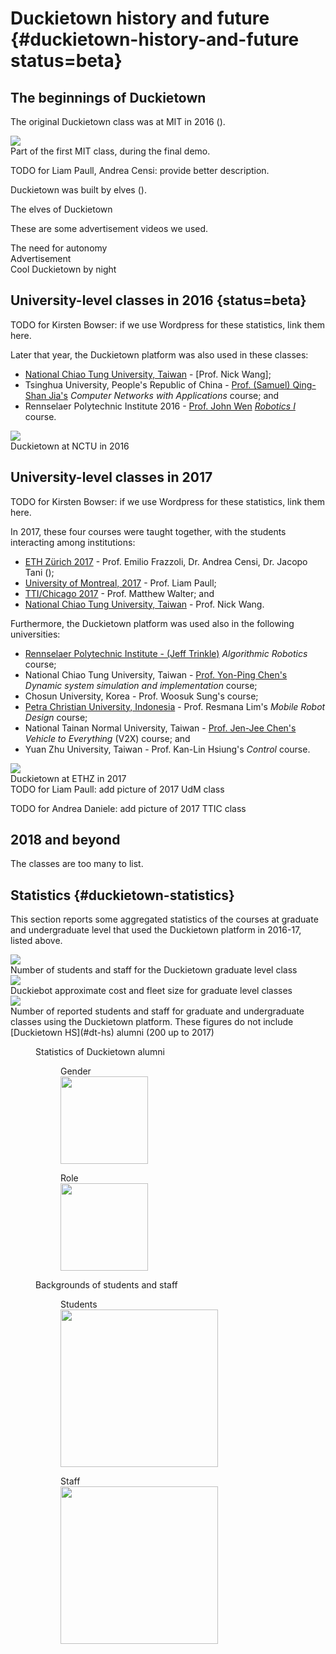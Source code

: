 # Duckietown history and future {#duckietown-history-and-future status=beta}

## The beginnings of Duckietown


The original Duckietown class was at MIT in 2016 ([](#MIT-class)).

<div figure-id="fig:MIT-class">
    <img src="duckietown-mit.jpg" class='fancybox group-photo'/>
    <figcaption>Part of the first MIT class, during the final demo.</figcaption>
</div>

TODO for Liam Paull, Andrea Censi: provide better description.

Duckietown was built by elves ([](#elves)).

<div figure-id="fig:elves">
    <figcaption>The elves of Duckietown</figcaption>
    <dtvideo src="vimeo:149916365"/>
</div>

These are some advertisement videos we used.

<div figure-id="fig:v1">
    <figcaption>The need for autonomy</figcaption>
    <dtvideo src="vimeo:152233002"/>
</div>

<div figure-id="fig:v2">
    <figcaption>Advertisement</figcaption>
    <dtvideo src="vimeo:152499589"/>
</div>

<div figure-id="fig:duckietown-by-night">
    <figcaption>Cool Duckietown by night</figcaption>
    <dtvideo src="vimeo:152825632"/>
</div>



## University-level classes in 2016 {status=beta}

TODO for Kirsten Bowser: if we use Wordpress for these statistics, link them here.

Later that year, the Duckietown platform was also used in these classes:

- [National Chiao Tung University, Taiwan](http://duckietown.nctu.edu.tw/) - [Prof. Nick Wang];
- Tsinghua University, People's Republic of China - [Prof. (Samuel) Qing-Shan Jia's](http://cfins.au.tsinghua.edu.cn/personalhg/jiaqingshan/HomgPage_QSJ_EN.htm) *Computer Networks with Applications* course; and
- Rennselaer Polytechnic Institute 2016  - [Prof. John Wen](http://john-wen.com/node/241) [*Robotics I*](https://tinyurl.com/y7tejw8m) course.

<div figure-id="fig:NCTU">
   <img src="duckietown-taiwan.jpg" class='group-photo'/>
   <figcaption>Duckietown at NCTU in 2016</figcaption>
</div>

<style>
.group-photo {
    max-width: 80%;
}
</style>

## University-level classes in 2017

TODO for Kirsten Bowser: if we use Wordpress for these statistics, link them here.

In 2017, these four courses were taught together, with the students interacting among institutions:

- [ETH Zürich 2017](http://duckietown.org/classes/2017/17-ETHZ/) - Prof. Emilio Frazzoli, Dr. Andrea Censi, Dr. Jacopo Tani ([](#ETHZ2017));
- [University of Montreal, 2017](http://duckietown.org/classes/2017/17-Montreal/) - Prof. Liam Paull;
- [TTI/Chicago 2017](http://duckietown.org/classes/2017/17-TTIC/) - Prof. Matthew Walter; and
- [National Chiao Tung University, Taiwan](http://duckietown.nctu.edu.tw/) - Prof. Nick Wang.

Furthermore, the Duckietown platform was used also in the following universities:

- [Rennselaer Polytechnic Institute - (Jeff Trinkle)](http://www.cs.rpi.edu/~trink/Courses/AlgorithmicRobotics/) *Algorithmic Robotics* course;
- National Chiao Tung University, Taiwan - [Prof. Yon-Ping Chen's](https://people.cs.nctu.edu.tw/~ypchen/) *Dynamic system simulation and implementation* course;
- Chosun University, Korea - Prof. Woosuk Sung's course;
- [Petra Christian University, Indonesia](http://www.petra.ac.id/) - Prof. Resmana Lim's *Mobile Robot Design* course;
- National Tainan Normal University, Taiwan - [Prof. Jen-Jee Chen's](http://home.nutn.edu.tw/jjchen/) *Vehicle to Everything* (V2X) course; and
- Yuan Zhu University, Taiwan - Prof. Kan-Lin Hsiung's *Control* course.

<div figure-id="fig:ETHZ2017">
   <img src="duckietown-ethz-2017.jpg" class='group-photo'/>
   <figcaption>Duckietown at ETHZ in 2017</figcaption>
</div>
<!--
<div figure-id="fig:UdM">
   <img src="duckietown-udm.jpg" class='group-photo'/>
   <figcaption>Duckietown at UdM in 2017</figcaption>
</div>

<div figure-id="fig:TTIC">
   <img src="duckietown-ttic.jpg" class='group-photo'/>
   <figcaption>Duckietown at TTIC in 2017</figcaption>
</div>
-->
TODO for Liam Paull: add picture of 2017 UdM class

TODO for Andrea Daniele: add picture of 2017 TTIC class

## 2018 and beyond

The classes are too many to list.

## Statistics {#duckietown-statistics}

This section reports some aggregated statistics of the courses at graduate and undergraduate level that used the Duckietown platform in 2016-17, listed above.

<div figure-id="fig:stats-grad-history">
   <img src="Duckietown-class-history-graduate-level.png" class='group-photo'/>
   <figcaption>Number of students and staff for the Duckietown graduate level class </figcaption>
</div>

<div figure-id="fig:stats-duckiebots">
   <img src="Duckiebots-fleet-size-2017.png" class='group-photo'/>
   <figcaption>Duckiebot approximate cost and fleet size for graduate level classes</figcaption>
</div>

<div figure-id="fig:stats-alumni-university">
   <img src="Duckietown-alumni-university-2017.png" class='group-photo'/>
   <figcaption>Number of reported students and staff for graduate and undergraduate classes using the Duckietown platform. These figures do not include [Duckietown HS](#dt-hs) alumni (200 up to 2017)</figcaption>
</div>


<figure class="flow-subfigures">  
    <figcaption>Statistics of Duckietown alumni</figcaption>
    <figure>
        <figcaption>Gender</figcaption>
        <img style='width:10em' src="Duckietown-univesity-alumni-gender-2017.png"/>
    </figure>
    <figure>  
        <figcaption>Role</figcaption>
        <img style='width:10em' src="Duckietown-university-students-and-staff-2017.png"/>
    </figure>
</figure>

<figure>  
    <figcaption>Backgrounds of students and staff</figcaption>
    <figure>
        <figcaption>Students</figcaption>
        <img style='width:18em' src="Duckietown-students-backgrounds-2017.png"/>
    </figure>
    <figure>  
        <figcaption>Staff</figcaption>
        <img style='width:18em' src="Duckietown-staff-background-2017.png"/>
    </figure>
</figure>

